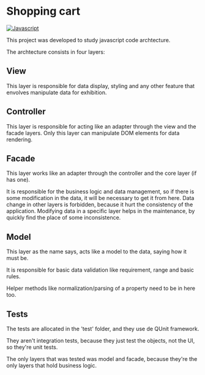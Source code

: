 # Shopping cart
[![Javascript](https://img.shields.io/badge/JavaScript-323330?style=for-the-badge&logo=javascript&logoColor=F7DF1E)]()

This project was developed to study javascript code archtecture.

The archtecture consists in four layers:

## View

This layer is responsible for data display, styling and any other feature that envolves manipulate data for exhibition.

## Controller

This layer is responsible for acting like an adapter through the view and the facade layers. Only this layer can manipulate DOM elements for data rendering.

## Facade

This layer works like an adapter through the controller and the core layer (if has one).

It is responsible for the business logic and data management, so if there is some modification in the data, it will be necessary to get it from here. Data change in other layers is forbidden, because it hurt the consistency of the application. Modifying data in a specific layer helps in the maintenance, by quickly find the place of some inconsistence.

## Model

This layer as the name says, acts like a model to the data, saying how it must be.

It is responsible for basic data validation like requirement, range and basic rules.

Helper methods like normalization/parsing of a property need to be in here too.

## Tests

The tests are allocated in the 'test' folder, and they use de QUnit framework.

They aren't integration tests, because they just test the objects, not the UI, so they're unit tests.

The only layers that was tested was model and facade, because they're the only layers that hold business logic.
